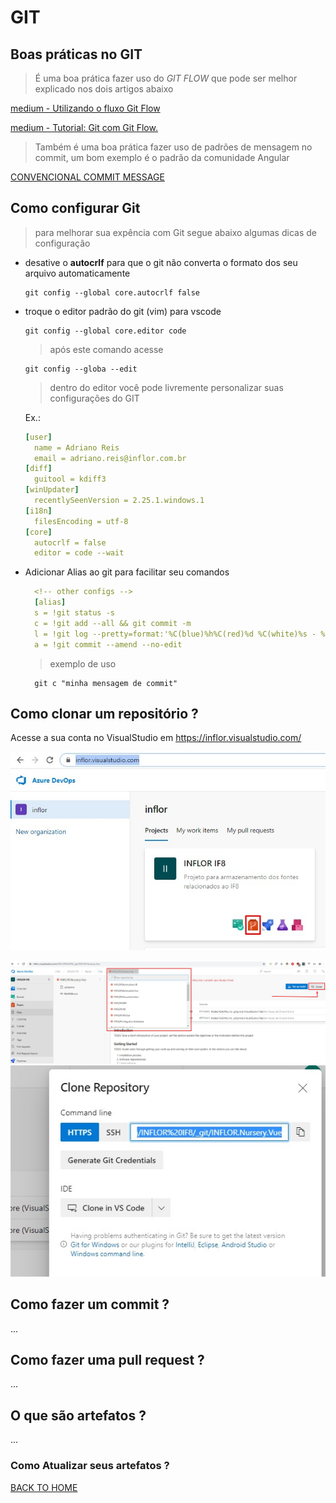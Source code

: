 # GIT

## Boas práticas no GIT
> É uma boa prática fazer uso do *GIT FLOW*  que pode ser melhor explicado nos  dois artigos abaixo

[medium - Utilizando o fluxo Git Flow](https://medium.com/trainingcenter/utilizando-o-fluxo-git-flow-e63d5e0d5e04)

[medium - Tutorial: Git com Git Flow.](https://medium.com/@lariodiniz/tutorial-git-com-git-flow-476ad906c8ae)

> Também é uma boa prática fazer uso de padrões de mensagem no commit, um bom exemplo é o padrão da comunidade Angular

[CONVENCIONAL COMMIT MESSAGE](https://www.conventionalcommits.org/pt-br/v1.0.0-beta.4/)

## Como configurar Git
> para melhorar sua expência com Git segue abaixo algumas dicas de configuração

- desative o **autocrlf** para que o git não converta o formato dos seu arquivo automaticamente
  ```
  git config --global core.autocrlf false
  ``` 

- troque o editor padrão do git (vim) para vscode
  
    ```
    git config --global core.editor code
    ```
  > após este comando acesse
    ```
    git config --globa --edit
    ```
  > dentro do editor você pode livremente personalizar suas configurações do GIT

  Ex.: 
  ```YAML
  [user]
    name = Adriano Reis
    email = adriano.reis@inflor.com.br
  [diff]
    guitool = kdiff3
  [winUpdater]
    recentlySeenVersion = 2.25.1.windows.1
  [i18n]
    filesEncoding = utf-8
  [core]
    autocrlf = false
    editor = code --wait
  ```

- Adicionar Alias ao git para facilitar seu comandos
  ```YAML
    <!-- other configs -->
    [alias]
    s = !git status -s
    c = !git add --all && git commit -m
    l = !git log --pretty=format:'%C(blue)%h%C(red)%d %C(white)%s - %C(cyan)%cn, %C(green)%cr'
    a = !git commit --amend --no-edit
  ```
  > exemplo de uso 
  ```
    git c "minha mensagem de commit"
  ```

## Como clonar um repositório ?

Acesse a sua conta no VisualStudio em https://inflor.visualstudio.com/

![repository](assets/repository.jpg)

![select](assets/selectRepo.jpg)
![link](assets/linkToClone.jpg)

## Como fazer um commit ?
...

## Como fazer uma pull request ?
...

## O que são artefatos ?
...

### Como Atualizar seus artefatos ?

[BACK TO HOME](README.md)